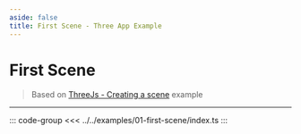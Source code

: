 ```yaml
---
aside: false
title: First Scene - Three App Example
---
```


# First Scene

<ThreeAppExample :path :scripts />

> Based on [ThreeJs - Creating a scene](https://threejs.org/docs/index.html#manual/en/introduction/Creating-a-scene) example

---

::: code-group
<<< ../../examples/01-first-scene/index.ts
:::

<script setup lang="ts">
import { data } from './examples.data'

const path= '01-first-scene'
const scripts = data[path]
</script>
